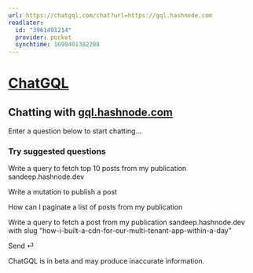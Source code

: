 ```yaml
---
url: https://chatgql.com/chat?url=https://gql.hashnode.com
readlater:
  id: "3961491214"
  provider: pocket
  synchtime: 1699401382208
---
```

# [ChatGQL](/)

## Chatting with [gql.hashnode.com](https://gql.hashnode.com)

Enter a question below to start chatting...

### Try suggested questions

Write a query to fetch top 10 posts from my publication sandeep.hashnode.dev

Write a mutation to publish a post

How can I paginate a list of posts from my publication

Write a query to fetch a post from my publication sandeep.hashnode.dev with slug "how-i-built-a-cdn-for-our-multi-tenant-app-within-a-day"

Send ⏎

ChatGQL is in beta and may produce inaccurate information.